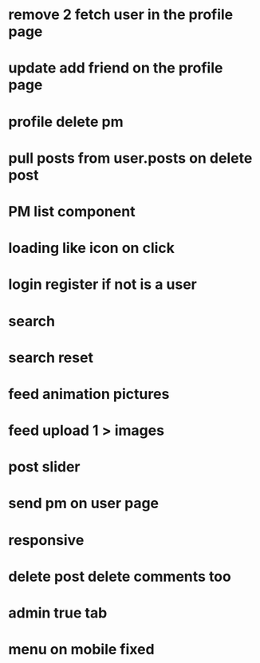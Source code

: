 <!-- # profile friend list \_id of undefined -->

<!-- # banned users -->

<!-- # remove dispatch edit post -->

<!-- # profile posts masonry -->

<!-- # theme -->

<!-- # profile tabs -->

<!-- # profile delete friend ..s -->

<!-- # profile button add/remove -->

# remove 2 fetch user in the profile page

# update add friend on the profile page

# profile delete pm

# pull posts from user.posts on delete post

# PM list component

<!-- # logo clickable -->

<!-- # update image on upload -->

<!-- # all update icons -->

<!-- # icons animation -->

<!-- transition: 0.2s ease-in-out; -->

# loading like icon on click

<!-- # logout show posts -->

<!-- # load more -->

<!-- # login/register menu -->

# login register if not is a user

# search

# search reset

<!-- # modal close button -->

# feed animation pictures

# feed upload 1 > images

# post slider

<!-- # css semantic -->

# send pm on user page

# responsive

# delete post delete comments too

# admin true tab

# menu on mobile fixed

<!-- # reset state user on logout -->

<!-- # fix edit post -->

